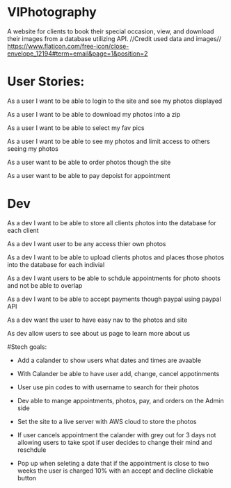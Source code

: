 # VIPhotography
A website for clients to book their special occasion, view, and download their images from a database utilizing API.
//Credit used data and images//
https://www.flaticon.com/free-icon/close-envelope_12194#term=email&page=1&position=2

# User Stories:

As a user I want to be able to login to the site and see my photos displayed

As a user I want to be able to download my photos into a zip

As a user I want to be able to select my fav pics 

As a user I want to be able to see my photos and limit access to others seeing my photos

As a user want to be able to order photos though the site

As a user want to be able to pay depoist for appointment

# Dev
As a dev I want to be able to store all clients photos into the database for each client

As a dev I want user to be any access thier own photos

As a dev I want to be able to upload clients photos and places those photos into the database for each indivial

As a dev I want users to be able to schdule appointments for photo shoots and not be able to overlap

As a dev I want to be able to accept payments though paypal using paypal API

As a dev want the user to have easy nav to the photos and site

As dev allow users to see about us page to learn more about us

#Stech goals:

* Add a calander to show users what dates and times are avaable 

* With Calander be able to have user add, change, cancel appotinments

* User use pin codes to with username to search for their photos

* Dev able to mange appointments, photos, pay, and orders on the Admin side

* Set the site to a live server with AWS cloud to store the photos

*  If user cancels appointment the calander with grey out for 3 days not allowing users to take spot if user decides to change their mind and reschdule

* Pop up when seleting a date that if the appointment is close to two weeks the user is charged 10% with an accept and decline clickable button

